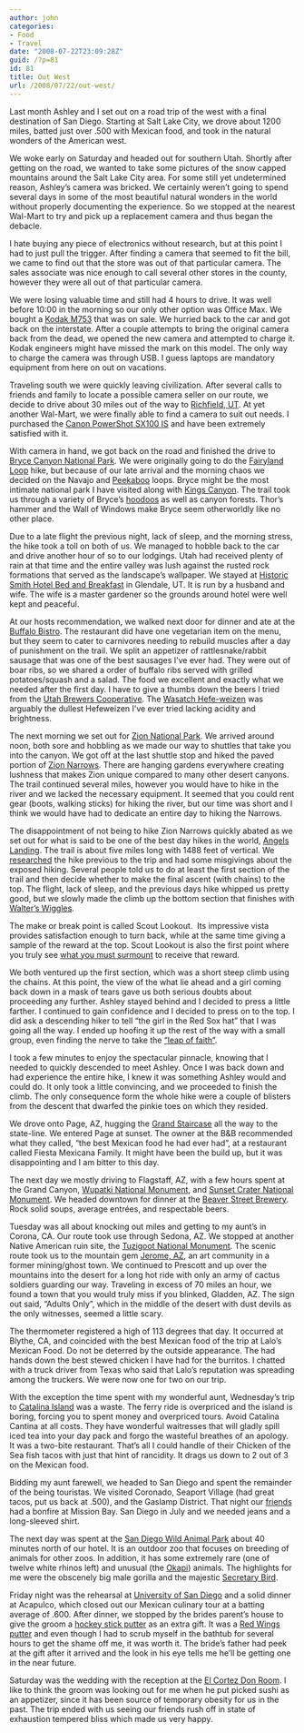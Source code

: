 ```yaml
---
author: john
categories:
- Food
- Travel
date: "2008-07-22T23:09:28Z"
guid: /?p=81
id: 81
title: Out West
url: /2008/07/22/out-west/
---
```


Last month Ashley and I set out on a road trip of the west with a final destination of San Diego. Starting at Salt Lake City, we drove about 1200 miles, batted just over .500 with Mexican food, and took in the natural wonders of the American west.

We woke early on Saturday and headed out for southern Utah. Shortly after getting on the road, we wanted to take some pictures of the snow capped mountains around the Salt Lake City area. For some still yet undetermined reason, Ashley&#8217;s camera was bricked. We certainly weren&#8217;t going to spend several days in some of the most beautiful natural wonders in the world without properly documenting the experience. So we stopped at the nearest Wal-Mart to try and pick up a replacement camera and thus began the debacle.<!--more-->

I hate buying any piece of electronics without research, but at this point I had to just pull the trigger. After finding a camera that seemed to fit the bill, we came to find out that the store was out of that particular camera. The sales associate was nice enough to call several other stores in the county, however they were all out of that particular camera.

We were losing valuable time and still had 4 hours to drive. It was well before 10:00 in the morning so our only other option was Office Max. We bought a [Kodak M753](http://www.kodak.com/eknec/PageQuerier.jhtml?pq-path=11141&pq-locale=en_US "Kodak M753") that was on sale. We hurried back to the car and got back on the interstate. After a couple attempts to bring the original camera back from the dead, we opened the new camera and attempted to charge it. Kodak engineers might have missed the mark on this model. The only way to charge the camera was through USB. I guess laptops are mandatory equipment from here on out on vacations.

Traveling south we were quickly leaving civilization. After several calls to friends and family to locate a possible camera seller on our route, we decide to drive about 30 miles out of the way to [Richfield, UT](http://en.wikipedia.org/wiki/Richfield,_Utah "Richfield, UT"). At yet another Wal-Mart, we were finally able to find a camera to suit out needs. I purchased the [Canon PowerShot SX100 IS](http://www.usa.canon.com/consumer/controller?act=ModelInfoAct&fcategoryid=144&modelid=15672 "Canon PowerShot SX100 IS") and have been extremely satisfied with it.

With camera in hand, we got back on the road and finished the drive to [Bryce Canyon National Park](http://en.wikipedia.org/wiki/Bryce_Canyon_National_Park "Bryce Canyon National Park"). We were originally going to do the [Fairyland Loop](http://http//climb-utah.com/Bryce/fairyland.htm "Fairyland Loop") hike, but because of our late arrival and the morning chaos we decided on the Navajo and [Peekaboo](http://climb-utah.com/Bryce/queens.htm "Peekaboo") loops. Bryce might be the most intimate national park I have visited along with [Kings Canyon](http://en.wikipedia.org/wiki/Kings_Canyon_National_Park "Kings Canyon National Park"). The trail took us through a variety of Bryce&#8217;s [hoodoos](http://en.wikipedia.org/wiki/Hoodoo_(geology)) as well as canyon forests. Thor&#8217;s hammer and the Wall of Windows make Bryce seem otherworldly like no other place.

Due to a late flight the previous night, lack of sleep, and the morning stress, the hike took a toll on both of us. We managed to hobble back to the car and drive another hour of so to our lodgings. Utah had received plenty of rain at that time and the entire valley was lush against the rusted rock formations that served as the landscape&#8217;s wallpaper. We stayed at [Historic Smith Hotel Bed and Breakfast](http://www.historicsmithhotel.com) in Glendale, UT. It is run by a husband and wife. The wife is a master gardener so the grounds around hotel were well kept and peaceful.

At our hosts recommendation, we walked next door for dinner and ate at the [Buffalo Bistro](http://buffalobistro.net/). The restaurant did have one vegetarian item on the menu, but they seem to cater to carnivores needing to rebuild muscles after a day of punishment on the trail. We split an appetizer of rattlesnake/rabbit sausage that was one of the best sausages I&#8217;ve ever had. They were out of boar ribs, so we shared a order of buffalo ribs served with grilled potatoes/squash and a salad. The food we excellent and exactly what we needed after the first day. I have to give a thumbs down the beers I tried from the [Utah Brewers Cooperative](http://www.utahbeers.com/). The [Wasatch Hefe-weizen](http://www.utahbeers.com/wasatchhefe.html) was arguably the dullest Hefeweizen I&#8217;ve ever tried lacking acidity and brightness.

The next morning we set out for [Zion National Park](http://en.wikipedia.org/wiki/Zion_national_park). We arrived around noon, both sore and hobbling as we made our way to shuttles that take you into the canyon. We got off at the last shuttle stop and hiked the paved portion of [Zion Narrows](http://www.nps.gov/archive/zion/zionnarrows.htm). There are hanging gardens everywhere creating lushness that makes Zion unique compared to many other desert canyons. The trail continued several miles, however you would have to hike in the river and we lacked the necessary equipment. It seemed that you could rent gear (boots, walking sticks) for hiking the river, but our time was short and I think we would have had to dedicate an entire day to hiking the Narrows.

The disappointment of not being to hike Zion Narrows quickly abated as we set out for what is said to be one of the best day hikes in the world, [Angels Landing](http://en.wikipedia.org/wiki/Angels_Landing). The trail is about five miles long with 1488 feet of vertical. We [researched](http://www.citrusmilo.com/zionguide/angelslanding.cfm "Joe's Guide to Zion National Park - Angels Landing") the hike previous to the trip and had some misgivings about the exposed hiking. Several people told us to do at least the first section of the trail and then decide whether to make the final ascent (with chains) to the top. The flight, lack of sleep, and the previous days hike whipped us pretty good, but we slowly made the climb up the bottom section that finishes with [Walter&#8217;s Wiggles](http://www.xtremeformat.com/Angels%20Landing.htm "Walter's Wiggles").

The make or break point is called Scout Lookout.  Its impressive vista provides satisfaction enough to turn back, while at the same time giving a sample of the reward at the top. Scout Lookout is also the first point where you truly see [what you must surmount](http://en.wikipedia.org/wiki/Image:Angels.jpg "Exposed Hiking at Top Section") to receive that reward.

We both ventured up the first section, which was a short steep climb using the chains. At this point, the view of the what lie ahead and a girl coming back down in a mask of tears gave us both serious doubts about proceeding any further. Ashley stayed behind and I decided to press a little farther. I continued to gain confidence and I decided to press on to the top. I did ask a descending hiker to tell &#8220;the girl in the Red Sox hat&#8221; that I was going all the way. I ended up hoofing it up the rest of the way with a small group, even finding the nerve to take the [&#8220;leap of faith&#8221;](http://www.citrusmilo.com/zionguide/angelslandingpix5.cfm "Leap of Faith").

I took a few minutes to enjoy the spectacular pinnacle, knowing that I needed to quickly descended to meet Ashley. Once I was back down and had experience the entire hike, I knew it was something Ashley would and could do. It only took a little convincing, and we proceeded to finish the climb. The only consequence form the whole hike were a couple of blisters from the descent that dwarfed the pinkie toes on which they resided.

We drove onto Page, AZ, hugging the [Grand Staircase](http://en.wikipedia.org/wiki/Grand_Staircase-Escalante_National_Monument) all the way to the state-line. We entered Page at sunset. The owner at the B&B recommended what they called, &#8220;the best Mexican food he had ever had&#8221;, at a restaurant called Fiesta Mexicana Family. It might have been the build up, but it was disappointing and I am bitter to this day.

The next day we mostly driving to Flagstaff, AZ, with a few hours spent at the Grand Canyon, [Wupatki National Monument](http://en.wikipedia.org/wiki/Wupatki_National_Monument), and [Sunset Crater National Monument](http://en.wikipedia.org/wiki/Sunset_Crater_National_Monument). We headed downtown for dinner at the [Beaver Street Brewery](http://www.beaverstreetbrewery.com/). Rock solid soups, average entrées, and respectable beers.

Tuesday was all about knocking out miles and getting to my aunt&#8217;s in Corona, CA. Our route took use through Sedona, AZ. We stopped at another Native American ruin site, the [Tuzigoot National Monument](http://en.wikipedia.org/wiki/Tuzigoot_National_Monument). The scenic route took us to the mountain gem [Jerome, AZ](http://en.wikipedia.org/wiki/Jerome,_Arizona), an art community in a former mining/ghost town. We continued to Prescott and up over the mountains into the desert for a long hot ride with only an army of cactus soldiers guarding our way. Traveling in excess of 70 miles an hour, we found a town that you would truly miss if you blinked, Gladden, AZ. The sign out said, &#8220;Adults Only&#8221;, which in the middle of the desert with dust devils as the only witnesses, seemed a little scary.

The thermometer registered a high of 113 degrees that day. It occurred at Blythe, CA, and coincided with the best Mexican food of the trip at Lalo&#8217;s Mexican Food. Do not be deterred by the outside appearance. The had hands down the best stewed chicken I have had for the burritos. I chatted with a truck driver from Texas who said that Lalo&#8217;s reputation was spreading among the truckers. We were now one for two on our trip.

With the exception the time spent with my wonderful aunt, Wednesday&#8217;s trip to [Catalina Island](http://en.wikipedia.org/wiki/Santa_Catalina_Island,_California) was a waste. The ferry ride is overpriced and the island is boring, forcing you to spent money and overpriced tours. Avoid Catalina Cantina at all costs. They have wonderful waitresses that will gladly spill iced tea into your day pack and forgo the wasteful breathes of an apology. It was a two-bite restaurant. That&#8217;s all I could handle of their Chicken of the Sea fish tacos with just that hint of rancidity. It drags us down to 2 out of 3 on the Mexican food.

Bidding my aunt farewell, we headed to San Diego and spent the remainder of the being touristas. We visited Coronado, Seaport Village (had great tacos, put us back at .500), and the Gaslamp District. That night our [friends](http://benandjules.us) had a bonfire at Mission Bay. San Diego in July and we needed jeans and a long-sleeved shirt.

The next day was spent at the [San Diego Wild Animal Park](http://en.wikipedia.org/wiki/San_Diego_Wild_Animal_Park) about 40 minutes north of our hotel. It is an outdoor zoo that focuses on breeding of animals for other zoos. In addition, it has some extremely rare (one of twelve white rhinos left) and unusual (the [Okapi](http://en.wikipedia.org/wiki/Okapi)) animals. The highlights for me were the obscenely big male gorilla and the majestic [Secretary Bird](http://en.wikipedia.org/wiki/Secretary_Bird).

Friday night was the rehearsal at [University of San Diego](http://www.sandiego.edu/) and a solid dinner at Acapulco, which closed out our Mexican culinary tour at a batting average of .600. After dinner, we stopped by the brides parent&#8217;s house to give the groom a [hockey stick putter](http://www.hockeystickputters.com) as an extra gift. It was a [Red Wings putter](http://www.hockeystickputters.com/details.aspx?ProductID=16) and even though I had to scrub myself in the bathtub for several hours to get the shame off me, it was worth it. The bride&#8217;s father had peek at the gift after it arrived and the look in his eye tells me he&#8217;ll be getting one in the near future.

Saturday was the wedding with the reception at the [El Cortez Don Room](http://www.elc.cc/don-room.html). I like to think the groom was looking out for me when he put picked sushi as an appetizer, since it has been source of temporary obesity for us in the past. The trip ended with us seeing our friends rush off in state of exhaustion tempered bliss which made us very happy.